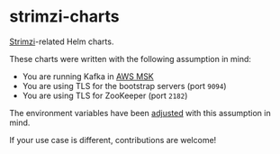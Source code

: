 # strimzi-charts

[Strimzi](https://strimzi.io/)-related Helm charts.

These charts were written with the following assumption in mind:

* You are running Kafka in [AWS MSK](https://aws.amazon.com/msk/)
* You are using TLS for the bootstrap servers (port `9094`)
* You are using TLS for ZooKeeper (port `2182`)

The environment variables have been [adjusted](https://github.com/Sebelino/strimzi-charts/commit/da98006e1e27a5dce52f3c5ace24710e189075fa) with this assumption in mind.

If your use case is different, contributions are welcome!
